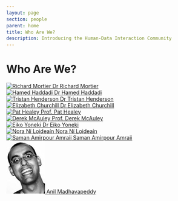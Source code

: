 ```yaml
---
layout: page
section: people
parent: home
title: Who Are We?
description: Introducing the Human-Data Interaction Community
---
```


# Who Are We?

<div class="col-sm-3">
  <a href="http://mort.io/" class="thumbnail">
    <img src="/img/mort.jpg" alt="Richard Mortier" />
    Dr Richard Mortier
  </a>
</div>

<div class="col-sm-3">
  <a href="http://www.eecs.qmul.ac.uk/~hamed/"
     class="thumbnail">
    <img src="/img/hamed.jpg" alt="Hamed Haddadi" />
    Dr Hamed Haddadi
  </a>
</div>

<div class="col-sm-3">
  <a href="http://tristan.host.cs.st-andrews.ac.uk/" class="thumbnail">
    <img src="http://tristan.host.cs.st-andrews.ac.uk/assets/img/photo.jpg"
         alt="Tristan Henderson" />
    Dr Tristan Henderson
  </a>
</div>

<div class="col-sm-3">
  <a href="http://elizabethchurchill.com/" class="thumbnail">
    <img src="/img/elizabeth.jpg" alt="Elizabeth Churchill" />
    Dr Elizabeth Churchill
  </a>
</div>

<div class="col-sm-3">
  <a href="http://www.eecs.qmul.ac.uk/~ph/" class="thumbnail">
    <img src="/img/pathealey.jpg" alt="Pat Healey" />
    Prof. Pat Healey
  </a>
</div>

<div class="col-sm-3">
  <a href="http://www.cs.nott.ac.uk/~drm/" class="thumbnail">
    <img src="/img/drm.png" alt="Derek McAuley" />
    Prof. Derek McAuley
  </a>
</div>

<div class="col-sm-3">
  <a href="http://www.cl.cam.ac.uk/~ey204/" class="thumbnail">
    <img src="http://www.cl.cam.ac.uk/~ey204/pubs/eiko_J.jpg"
         alt="Eiko Yoneki" />
    Dr Eiko Yoneki
  </a>
</div>

<div class="col-sm-3">
  <a href="http://www.law.cam.ac.uk/people/research-students/nora-n-loidean/4679"
     class="thumbnail">
    <img src="/img/nora.jpg" alt="Nora Ní Loideaín" />
    Nora Ní Loideaín
  </a>
</div>

<div class="col-sm-3">
  <a href="https://amraii.wordpress.com/"
     class="thumbnail">
    <img src="/img/saman.jpg" alt="Saman Amirpour Amraii" />
    Saman Amirpour Amraii
  </a>
</div>

<div class="col-sm-3">
  <a href="http://anil.recoil.org"
     class="thumbnail">
    <img src="/img/avsm.jpg" alt="Anil Madhavapeddy" />
    Anil Madhavapeddy
  </a>

</div>
